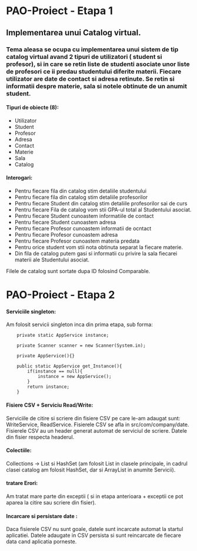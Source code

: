 # PAO-Proiect - Etapa 1

## Implementarea unui Catalog virtual.

### Tema aleasa se ocupa cu implementarea unui sistem de tip catalog virtual avand 2 tipuri de utilizatori ( student si profesor), si in care se retin liste de studenti asociate unor liste de profesori ce ii predau studentului diferite materii. Fiecare utilizator are date de contact si adresa retinute. Se retin si informatii despre materie, sala si notele obtinute de un anumit student.

#### Tipuri de obiecte (8):
- Utilizator
- Student
- Profesor
- Adresa
- Contact
- Materie
- Sala
- Catalog

#### Interogari:
- Pentru fiecare fila din catalog stim detaliile studentului
- Pentru fiecare fila din catalog stim detaliile profesorilor
- Pentru fiecare Student din catalog stim detaliile profesorilor sai de curs
- Pentru fiecare Fila de catalog vom stii GPA-ul total al Studentului asociat.
- Pentru fiecare Student cunoastem informatiile de contact
- Pentru fiecare Student cunoastem adresa
- Pentru fiecare Profesor cunoastem informatii de ocntact
- Pentru fiecare Profesor cunoastem adresa
- Pentru fiecare Profesor cunoastem materia predata
- Pentru orice student vom stii nota obtinuta separat la fiecare materie.
- Din fila de catalog putem gasi si informatii cu privire la sala fiecarei materii ale Studentului asociat.


Filele de catalog sunt sortate dupa ID folosind Comparable.

# PAO-Proiect - Etapa 2

#### Serviciile singleton:
Am folosit servicii singleton inca din prima etapa, sub forma:
```
    private static AppService instance;

    private Scanner scanner = new Scanner(System.in);

    private AppService(){}

    public static AppService get_Instance(){
        if(instance == null){
            instance = new AppService();
        }
        return instance;
    }
```
#### Fisiere CSV + Serviciu Read/Write:
Serviciile de citire si scriere din fisiere CSV pe care le-am adaugat sunt: WriteService, ReadService.
Fisierele CSV se afla in src/com/company/date.
Fisierele CSV au un header generat automat de serviciul de scriere.
Datele din fisier respecta headerul.

#### Colectiile: 
Collections -> List si HashSet  (am folosit List in clasele principale, in cadrul clasei catalog am folosit HashSet, dar si ArrayList in anumite Servicii).

#### tratare Erori:
Am tratat mare parte din exceptii ( si in etapa anterioara + exceptii ce pot aparea la citire sau scriere din fisier).

#### Incarcare si persistare date :
Daca fisierele CSV nu sunt goale, datele sunt incarcate automat la startul aplicatiei.
Datele adaugate in CSV persista si sunt reincarcate de fiecare data cand aplicatia porneste.

